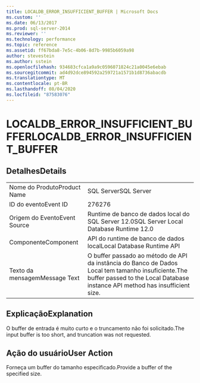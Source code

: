 ```yaml
---
title: LOCALDB_ERROR_INSUFFICIENT_BUFFER | Microsoft Docs
ms.custom: ''
ms.date: 06/13/2017
ms.prod: sql-server-2014
ms.reviewer: ''
ms.technology: performance
ms.topic: reference
ms.assetid: ff67bda8-7e5c-4b06-8d7b-9985b6059a98
author: stevestein
ms.author: sstein
ms.openlocfilehash: 934683cfca1a9a9c0596071824c21a0045e6ebab
ms.sourcegitcommit: ad4d92dce894592a259721a1571b1d8736abacdb
ms.translationtype: MT
ms.contentlocale: pt-BR
ms.lasthandoff: 08/04/2020
ms.locfileid: "87583076"
---
```

# <a name="localdb_error_insufficient_buffer"></a><span data-ttu-id="15c93-102">LOCALDB_ERROR_INSUFFICIENT_BUFFER</span><span class="sxs-lookup"><span data-stu-id="15c93-102">LOCALDB_ERROR_INSUFFICIENT_BUFFER</span></span>
    
## <a name="details"></a><span data-ttu-id="15c93-103">Detalhes</span><span class="sxs-lookup"><span data-stu-id="15c93-103">Details</span></span>  
  
|||  
|-|-|  
|<span data-ttu-id="15c93-104">Nome do Produto</span><span class="sxs-lookup"><span data-stu-id="15c93-104">Product Name</span></span>|<span data-ttu-id="15c93-105">SQL Server</span><span class="sxs-lookup"><span data-stu-id="15c93-105">SQL Server</span></span>|  
|<span data-ttu-id="15c93-106">ID do evento</span><span class="sxs-lookup"><span data-stu-id="15c93-106">Event ID</span></span>|<span data-ttu-id="15c93-107">276</span><span class="sxs-lookup"><span data-stu-id="15c93-107">276</span></span>|  
|<span data-ttu-id="15c93-108">Origem do Evento</span><span class="sxs-lookup"><span data-stu-id="15c93-108">Event Source</span></span>|<span data-ttu-id="15c93-109">Runtime de banco de dados local do SQL Server 12.0</span><span class="sxs-lookup"><span data-stu-id="15c93-109">SQL Server Local Database Runtime 12.0</span></span>|  
|<span data-ttu-id="15c93-110">Componente</span><span class="sxs-lookup"><span data-stu-id="15c93-110">Component</span></span>|<span data-ttu-id="15c93-111">API do runtime de banco de dados local</span><span class="sxs-lookup"><span data-stu-id="15c93-111">Local Database Runtime API</span></span>|  
|<span data-ttu-id="15c93-112">Texto da mensagem</span><span class="sxs-lookup"><span data-stu-id="15c93-112">Message Text</span></span>|<span data-ttu-id="15c93-113">O buffer passado ao método de API da instância do Banco de Dados Local tem tamanho insuficiente.</span><span class="sxs-lookup"><span data-stu-id="15c93-113">The buffer passed to the Local Database instance API method has insufficient size.</span></span>|  
  
## <a name="explanation"></a><span data-ttu-id="15c93-114">Explicação</span><span class="sxs-lookup"><span data-stu-id="15c93-114">Explanation</span></span>  
 <span data-ttu-id="15c93-115">O buffer de entrada é muito curto e o truncamento não foi solicitado.</span><span class="sxs-lookup"><span data-stu-id="15c93-115">The input buffer is too short, and truncation was not requested.</span></span>  
  
## <a name="user-action"></a><span data-ttu-id="15c93-116">Ação do usuário</span><span class="sxs-lookup"><span data-stu-id="15c93-116">User Action</span></span>  
 <span data-ttu-id="15c93-117">Forneça um buffer do tamanho especificado.</span><span class="sxs-lookup"><span data-stu-id="15c93-117">Provide a buffer of the specified size.</span></span>  
  
  
